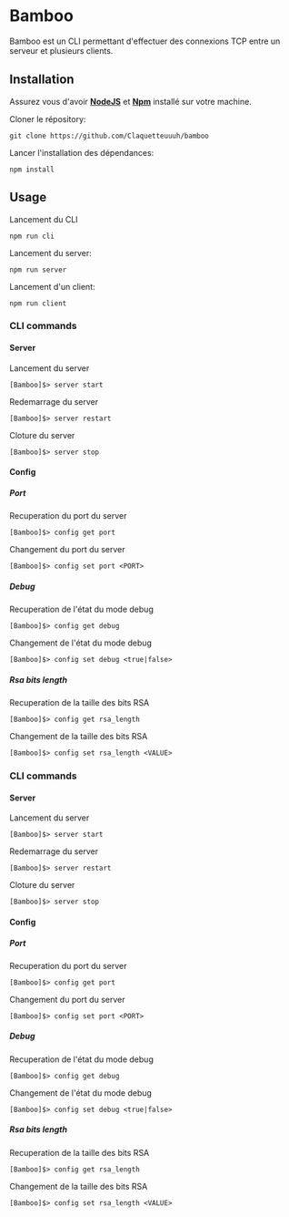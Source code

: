 # Bamboo
Bamboo est un CLI permettant d'effectuer des connexions TCP entre un serveur et plusieurs clients.

## Installation

Assurez vous d'avoir [**NodeJS**](https://nodejs.org/en) et [**Npm**](https://www.npmjs.com/) installé sur votre machine.

Cloner le répository:
```
git clone https://github.com/Claquetteuuuh/bamboo
```

Lancer l'installation des dépendances:
```
npm install
```

## Usage

Lancement du CLI
```
npm run cli
```

Lancement du server:
```
npm run server
```

Lancement d'un client:
```
npm run client
```

### CLI commands

#### Server
Lancement du server
```
[Bamboo]$> server start
```

Redemarrage du server
```
[Bamboo]$> server restart
```

Cloture du server
```
[Bamboo]$> server stop
```

#### Config

##### Port

Recuperation du port du server
```
[Bamboo]$> config get port
```

Changement du port du server
```
[Bamboo]$> config set port <PORT>
```

##### Debug

Recuperation de l'état du mode debug
```
[Bamboo]$> config get debug
```

Changement de l'état du mode debug
```
[Bamboo]$> config set debug <true|false>
```

##### Rsa bits length

Recuperation de la taille des bits RSA
```
[Bamboo]$> config get rsa_length
```

Changement de la taille des bits RSA
```
[Bamboo]$> config set rsa_length <VALUE>
```

### CLI commands

#### Server
Lancement du server
```
[Bamboo]$> server start
```

Redemarrage du server
```
[Bamboo]$> server restart
```

Cloture du server
```
[Bamboo]$> server stop
```

#### Config

##### Port

Recuperation du port du server
```
[Bamboo]$> config get port
```

Changement du port du server
```
[Bamboo]$> config set port <PORT>
```

##### Debug

Recuperation de l'état du mode debug
```
[Bamboo]$> config get debug
```

Changement de l'état du mode debug
```
[Bamboo]$> config set debug <true|false>
```

##### Rsa bits length

Recuperation de la taille des bits RSA
```
[Bamboo]$> config get rsa_length
```

Changement de la taille des bits RSA
```
[Bamboo]$> config set rsa_length <VALUE>
```
